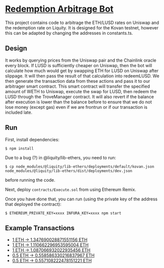 # [Redemption Arbitrage Bot](https://gitcoin.co/issue/liquity/beta/2/100025005)

This project contains code to arbitrage the ETH/LUSD rates on Uniswap and the redemption rate on Liquity.  It is designed for the Kovan testnet, however this can be adapted by changing the addresses in constants.ts.

## Design

It works by querying prices from the Uniswap pair and the Chainlink oracle every block.  If LUSD is sufficiently cheaper on Uniswap, then the bot will calculate how much would get by swapping ETH for LUSD on Uniswap after slippage.  It will then pass the result of that calculation into redeemLUSD.  We then generate the transaction data from these actions and pass it to our arbitrager smart contract.  This smart contract will transfer the specified amount of WETH to Uniswap, execute the swap for LUSD, then redeem the LUSD through the TroveManager contract.  It will also revert if the balance after execution is lower than the balance before to ensure that we do not lose money (except  gas) even if we are frontrun or if our transaction is included late.

## Run

First, install dependencies:

```
$ npm install
````

Due to a bug (?) in @liquity/lib-ethers, you need to run:

```
$ cp node_modules/@liquity/lib-ethers/deployments/default/kovan.json node_modules/@liquity/lib-ethers/dist/deployments/dev.json 
```

before running the code.

Next, deploy `contracts/Execute.sol` from using Ethereum Remix.

Once you have done that, you can run (using the private key of the address that deployed the contract):

```
$ ETHEREUM_PRIVATE_KEY=xxxx INFURA_KEY=xxxx npm start 
```

## Example Transactions
* [1 ETH -> 1.347690028871551156 ETH](https://kovan.etherscan.io/tx/0xbb670e2b63299afa3f30dadf1e9a747ae757fd3bc9a92e9ac777c906f84d1e88)
* [1 ETH -> 1.110662296953595004 ETH](https://kovan.etherscan.io/tx/0x317c0f9e5cef7aabd0ec641291a0475a84b0b913dc90f393adad8e40dba5d180)
* [1 ETH -> 1.087066932022935456 ETH](https://kovan.etherscan.io/tx/0x3ef08a6e071d46a825c6bc911768672b170e87be1c5e719fd6898afea1231230)
* [0.5 ETH -> 0.558586330216837967 ETH](https://kovan.etherscan.io/tx/0x09eafaa27ed27ddb4583df7cdd1b32433beb4556c919e915a6a12d4744528bc5)
* [0.5 ETH -> 0.557108222478151221 ETH](https://kovan.etherscan.io/tx/0xfe6518b36598a3f1467fd322edc3652a89d6cf282590d605b14083deb00eb53b)
